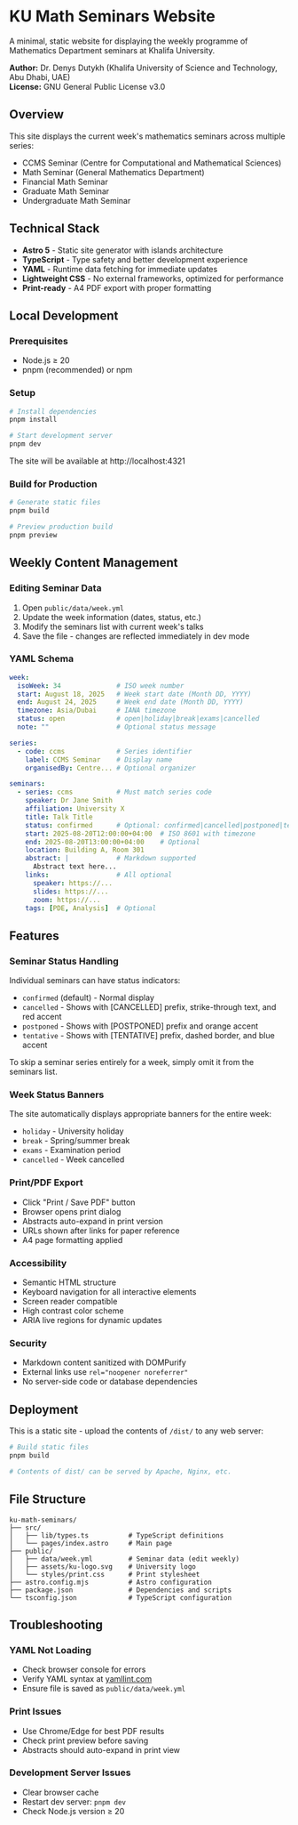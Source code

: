 # KU Math Seminars Website

A minimal, static website for displaying the weekly programme of Mathematics Department seminars at Khalifa University.

**Author:** Dr. Denys Dutykh (Khalifa University of Science and Technology, Abu Dhabi, UAE)  
**License:** GNU General Public License v3.0

## Overview

This site displays the current week's mathematics seminars across multiple series:
- CCMS Seminar (Centre for Computational and Mathematical Sciences)
- Math Seminar (General Mathematics Department)
- Financial Math Seminar
- Graduate Math Seminar
- Undergraduate Math Seminar

## Technical Stack

- **Astro 5** - Static site generator with islands architecture
- **TypeScript** - Type safety and better development experience
- **YAML** - Runtime data fetching for immediate updates
- **Lightweight CSS** - No external frameworks, optimized for performance
- **Print-ready** - A4 PDF export with proper formatting

## Local Development

### Prerequisites
- Node.js ≥ 20
- pnpm (recommended) or npm

### Setup

```bash
# Install dependencies
pnpm install

# Start development server
pnpm dev
```

The site will be available at http://localhost:4321

### Build for Production

```bash
# Generate static files
pnpm build

# Preview production build
pnpm preview
```

## Weekly Content Management

### Editing Seminar Data

1. Open `public/data/week.yml`
2. Update the week information (dates, status, etc.)
3. Modify the seminars list with current week's talks
4. Save the file - changes are reflected immediately in dev mode

### YAML Schema

```yaml
week:
  isoWeek: 34              # ISO week number
  start: August 18, 2025   # Week start date (Month DD, YYYY)
  end: August 24, 2025     # Week end date (Month DD, YYYY)
  timezone: Asia/Dubai     # IANA timezone
  status: open             # open|holiday|break|exams|cancelled
  note: ""                 # Optional status message

series:
  - code: ccms             # Series identifier
    label: CCMS Seminar    # Display name
    organisedBy: Centre... # Optional organizer

seminars:
  - series: ccms           # Must match series code
    speaker: Dr Jane Smith
    affiliation: University X
    title: Talk Title
    status: confirmed      # Optional: confirmed|cancelled|postponed|tentative
    start: 2025-08-20T12:00:00+04:00  # ISO 8601 with timezone
    end: 2025-08-20T13:00:00+04:00    # Optional
    location: Building A, Room 301
    abstract: |            # Markdown supported
      Abstract text here...
    links:                 # All optional
      speaker: https://...
      slides: https://...
      zoom: https://...
    tags: [PDE, Analysis]  # Optional
```

## Features

### Seminar Status Handling
Individual seminars can have status indicators:
- `confirmed` (default) - Normal display
- `cancelled` - Shows with [CANCELLED] prefix, strike-through text, and red accent
- `postponed` - Shows with [POSTPONED] prefix and orange accent
- `tentative` - Shows with [TENTATIVE] prefix, dashed border, and blue accent

To skip a seminar series entirely for a week, simply omit it from the seminars list.

### Week Status Banners
The site automatically displays appropriate banners for the entire week:
- `holiday` - University holiday
- `break` - Spring/summer break
- `exams` - Examination period
- `cancelled` - Week cancelled

### Print/PDF Export
- Click "Print / Save PDF" button
- Browser opens print dialog
- Abstracts auto-expand in print version
- URLs shown after links for paper reference
- A4 page formatting applied

### Accessibility
- Semantic HTML structure
- Keyboard navigation for all interactive elements
- Screen reader compatible
- High contrast color scheme
- ARIA live regions for dynamic updates

### Security
- Markdown content sanitized with DOMPurify
- External links use `rel="noopener noreferrer"`
- No server-side code or database dependencies

## Deployment

This is a static site - upload the contents of `/dist/` to any web server:

```bash
# Build static files
pnpm build

# Contents of dist/ can be served by Apache, Nginx, etc.
```

## File Structure

```
ku-math-seminars/
├── src/
│   ├── lib/types.ts          # TypeScript definitions
│   └── pages/index.astro     # Main page
├── public/
│   ├── data/week.yml         # Seminar data (edit weekly)
│   ├── assets/ku-logo.svg    # University logo
│   └── styles/print.css      # Print stylesheet
├── astro.config.mjs          # Astro configuration
├── package.json              # Dependencies and scripts
└── tsconfig.json             # TypeScript configuration
```

## Troubleshooting

### YAML Not Loading
- Check browser console for errors
- Verify YAML syntax at [yamllint.com](https://www.yamllint.com/)
- Ensure file is saved as `public/data/week.yml`

### Print Issues
- Use Chrome/Edge for best PDF results
- Check print preview before saving
- Abstracts should auto-expand in print view

### Development Server Issues
- Clear browser cache
- Restart dev server: `pnpm dev`
- Check Node.js version ≥ 20
